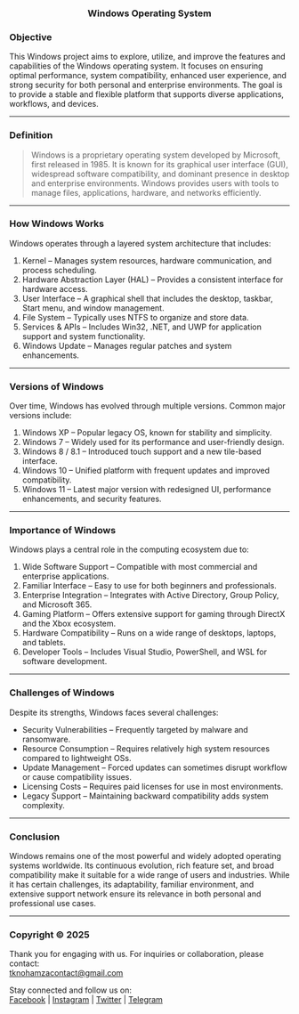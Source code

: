 </p>
<h3 align="center">Windows Operating System</h3>
<p align="center">
</p>

### <a name="Objective"></a> Objective

This Windows project aims to explore, utilize, and improve the features and capabilities of the Windows operating system. It focuses on ensuring optimal performance, system compatibility, enhanced user experience, and strong security for both personal and enterprise environments. The goal is to provide a stable and flexible platform that supports diverse applications, workflows, and devices.

---

### <a name="Definition"></a> Definition

> Windows is a proprietary operating system developed by Microsoft, first released in 1985. It is known for its graphical user interface (GUI), widespread software compatibility, and dominant presence in desktop and enterprise environments. Windows provides users with tools to manage files, applications, hardware, and networks efficiently.

---

### <a name="How Windows Works"></a> How Windows Works

Windows operates through a layered system architecture that includes:

1. Kernel – Manages system resources, hardware communication, and process scheduling.  
2. Hardware Abstraction Layer (HAL) – Provides a consistent interface for hardware access.  
3. User Interface – A graphical shell that includes the desktop, taskbar, Start menu, and window management.  
4. File System – Typically uses NTFS to organize and store data.  
5. Services & APIs – Includes Win32, .NET, and UWP for application support and system functionality.  
6. Windows Update – Manages regular patches and system enhancements.

---

### <a name="Versions of Windows"></a> Versions of Windows

Over time, Windows has evolved through multiple versions. Common major versions include:

1. Windows XP – Popular legacy OS, known for stability and simplicity.  
2. Windows 7 – Widely used for its performance and user-friendly design.  
3. Windows 8 / 8.1 – Introduced touch support and a new tile-based interface.  
4. Windows 10 – Unified platform with frequent updates and improved compatibility.  
5. Windows 11 – Latest major version with redesigned UI, performance enhancements, and security features.

---

### <a name="Importance of Windows"></a> Importance of Windows

Windows plays a central role in the computing ecosystem due to:

1. Wide Software Support – Compatible with most commercial and enterprise applications.  
2. Familiar Interface – Easy to use for both beginners and professionals.  
3. Enterprise Integration – Integrates with Active Directory, Group Policy, and Microsoft 365.  
4. Gaming Platform – Offers extensive support for gaming through DirectX and the Xbox ecosystem.  
5. Hardware Compatibility – Runs on a wide range of desktops, laptops, and tablets.  
6. Developer Tools – Includes Visual Studio, PowerShell, and WSL for software development.

---

### <a name="Challenges of Windows"></a> Challenges of Windows

Despite its strengths, Windows faces several challenges:

- Security Vulnerabilities – Frequently targeted by malware and ransomware.  
- Resource Consumption – Requires relatively high system resources compared to lightweight OSs.  
- Update Management – Forced updates can sometimes disrupt workflow or cause compatibility issues.  
- Licensing Costs – Requires paid licenses for use in most environments.  
- Legacy Support – Maintaining backward compatibility adds system complexity.

---

### <a name="Conclusion"></a> Conclusion

Windows remains one of the most powerful and widely adopted operating systems worldwide. Its continuous evolution, rich feature set, and broad compatibility make it suitable for a wide range of users and industries. While it has certain challenges, its adaptability, familiar environment, and extensive support network ensure its relevance in both personal and professional use cases.

---

### <a name="Copyright©2025"></a> Copyright © 2025

Thank you for engaging with us. For inquiries or collaboration, please contact:  
tknohamzacontact@gmail.com

Stay connected and follow us on:  
[Facebook](https://facebook.com/tknohamza) | [Instagram](https://instagram.com/r/tknohamza) | [Twitter](https://twitter.com/tknohamza) | [Telegram](https://t.me/tknohamzachannel)